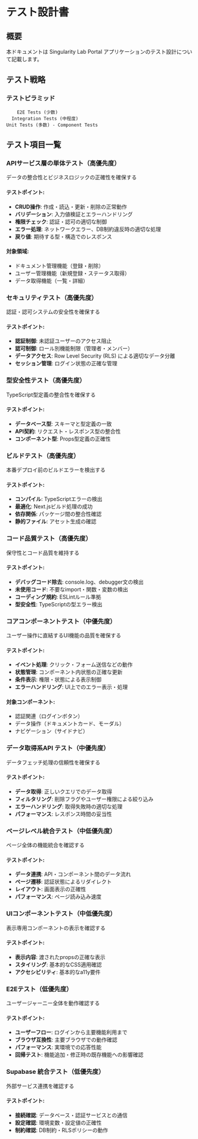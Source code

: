 # テスト設計書

## 概要

本ドキュメントは Singularity Lab Portal アプリケーションのテスト設計について記載します。

## テスト戦略

### テストピラミッド

```
    E2E Tests (少数)
  Integration Tests (中程度)
Unit Tests (多数) - Component Tests
```

## テスト項目一覧

### APIサービス層の単体テスト（高優先度）

データの整合性とビジネスロジックの正確性を確保する

#### テストポイント:

- **CRUD操作**: 作成・読込・更新・削除の正常動作
- **バリデーション**: 入力値検証とエラーハンドリング
- **権限チェック**: 認証・認可の適切な制御
- **エラー処理**: ネットワークエラー、DB制約違反時の適切な処理
- **戻り値**: 期待する型・構造でのレスポンス

#### 対象領域:

- ドキュメント管理機能（登録・削除）
- ユーザー管理機能（新規登録・ステータス取得）
- データ取得機能（一覧・詳細）

### セキュリティテスト（高優先度）

認証・認可システムの安全性を確保する

#### テストポイント:

- **認証制御**: 未認証ユーザーのアクセス阻止
- **認可制御**: ロール別機能制限（管理者・メンバー）
- **データアクセス**: Row Level Security (RLS) による適切なデータ分離
- **セッション管理**: ログイン状態の正確な管理

### 型安全性テスト（高優先度）

TypeScript型定義の整合性を確保する

#### テストポイント:

- **データベース型**: スキーマと型定義の一致
- **API契約**: リクエスト・レスポンス型の整合性
- **コンポーネント型**: Props型定義の正確性

### ビルドテスト（高優先度）

本番デプロイ前のビルドエラーを検出する

#### テストポイント:

- **コンパイル**: TypeScriptエラーの検出
- **最適化**: Next.jsビルド処理の成功
- **依存関係**: パッケージ間の整合性確認
- **静的ファイル**: アセット生成の確認

### コード品質テスト（高優先度）

保守性とコード品質を維持する

#### テストポイント:

- **デバッグコード除去**: console.log、debugger文の検出
- **未使用コード**: 不要なimport・関数・変数の検出
- **コーディング規約**: ESLintルール準拠
- **型安全性**: TypeScriptの型エラー検出

### コアコンポーネントテスト（中優先度）

ユーザー操作に直結するUI機能の品質を確保する

#### テストポイント:

- **イベント処理**: クリック・フォーム送信などの動作
- **状態管理**: コンポーネント内状態の正確な更新
- **条件表示**: 権限・状態による表示制御
- **エラーハンドリング**: UI上でのエラー表示・処理

#### 対象コンポーネント:

- 認証関連（ログインボタン）
- データ操作（ドキュメントカード、モーダル）
- ナビゲーション（サイドナビ）

### データ取得系API テスト（中優先度）

データフェッチ処理の信頼性を確保する

#### テストポイント:

- **データ取得**: 正しいクエリでのデータ取得
- **フィルタリング**: 削除フラグやユーザー権限による絞り込み
- **エラーハンドリング**: 取得失敗時の適切な処理
- **パフォーマンス**: レスポンス時間の妥当性

### ページレベル統合テスト（中低優先度）

ページ全体の機能統合を確認する

#### テストポイント:

- **データ連携**: API・コンポーネント間のデータ流れ
- **ページ遷移**: 認証状態によるリダイレクト
- **レイアウト**: 画面表示の正確性
- **パフォーマンス**: ページ読み込み速度

### UIコンポーネントテスト（中低優先度）

表示専用コンポーネントの表示を確認する

#### テストポイント:

- **表示内容**: 渡されたpropsの正確な表示
- **スタイリング**: 基本的なCSS適用確認
- **アクセシビリティ**: 基本的なa11y要件

### E2Eテスト（低優先度）

ユーザージャーニー全体を動作確認する

#### テストポイント:

- **ユーザーフロー**: ログインから主要機能利用まで
- **ブラウザ互換性**: 主要ブラウザでの動作確認
- **パフォーマンス**: 実環境での応答性能
- **回帰テスト**: 機能追加・修正時の既存機能への影響確認

### Supabase 統合テスト（低優先度）

外部サービス連携を確認する

#### テストポイント:

- **接続確認**: データベース・認証サービスとの通信
- **設定確認**: 環境変数・設定値の正確性
- **制約確認**: DB制約・RLSポリシーの動作
